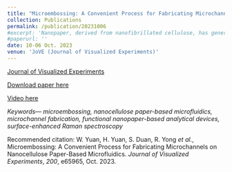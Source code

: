 ```yaml
---
title: "Microembossing: A Convenient Process for Fabricating Microchannels on Nanocellulose Paper-Based Microfluidics"
collection: Publications
permalink: /publication/20231006
#excerpt: 'Nanopaper, derived from nanofibrillated cellulose, has generated considerable interest as a promising material for microfluidic applications. Its appeal lies in a range of excellent qualities, including an exceptionally smooth surface, outstanding optical transparency, a uniform nanofiber matrix with nanoscale porosity, and customizable chemical properties. Despite the rapid growth of nanopaper-based microfluidics, the current techniques used to create microchannels on nanopaper, such as 3D printing, spray coating, or manual cutting and assembly, which are crucial for practical applications, still possess certain limitations, notably susceptibility to contamination. Furthermore, these methods are restricted to the production of millimeter-sized channels. This study introduces a straightforward process that utilizes convenient plastic micro-molds for simple microembossing operations to fabricate microchannels on nanopaper, achieving a minimum width of 200 µm. The developed microchannel outperforms existing approaches, achieving a fourfold improvement, and can be fabricated within 45 min. Furthermore, fabrication parameters have been optimized, and a convenient quick-reference table is provided for application developers. The proof-of-concept for a laminar mixer, droplet generator, and functional nanopaper-based analytical devices (NanoPADs) designed for Rhodamine B sensing using surface-enhanced Raman spectroscopy was demonstrated. Notably, the NanoPADs exhibited exceptional performance with improved limits of detection. These outstanding results can be attributed to the superior optical properties of nanopaper and the recently developed accurate microembossing method, enabling the integration and fine-tuning of the NanoPADs.'
#paperurl: ''
date: 10-06 Oct. 2023
venue: 'JoVE (Journal of Visualized Experiments)'
---
```


[Journal of Visualized Experiments](https://www.jove.com/t/65965/microembossing-convenient-process-for-fabricating-microchannels-on)

[Download paper here](https://github.com/RuiqiYong/RuiqiYong.github.io/blob/master/_publications/2023-9-12-Microembossing-A%20Convenient-Process-for-Fabricating-Microchannels-on-Nanocellulose%20Paper-Based-Microfluidics.pdf)

[Video here](https://www.jove.com/b/65965/micro-embossed-fabrication-nanocellulose-paper-based-analytical)

<i>Keywords— microembossing, nanocellulose paper-based microfluidics, microchannel fabrication, functional nanopaper-based analytical devices, surface-enhanced Raman spectroscopy </i>

Recommended citation: W. Yuan, H. Yuan, S. Duan, R. Yong _et al._, Microembossing: A Convenient Process for Fabricating Microchannels on Nanocellulose Paper-Based Microfluidics. _Journal of Visualized Experiments_, _200_, e65965, Oct. 2023.
